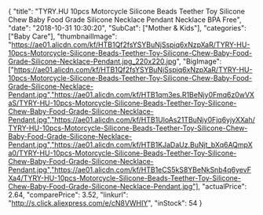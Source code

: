 {
	"title": "TYRY.HU 10pcs Motorcycle Silicone Beads Teether Toy Silicone Chew Baby Food Grade Silicone Necklace Pendant Necklace BPA Free",
	"date": "2018-10-31 10:30:20",
	"SubCat": ["Mother & Kids"],
	"categories": ["Baby Care"],
	"thumbnailImage": "https://ae01.alicdn.com/kf/HTB1Qf2fsYSYBuNjSspiq6xNzpXaR/TYRY-HU-10pcs-Motorcycle-Silicone-Beads-Teether-Toy-Silicone-Chew-Baby-Food-Grade-Silicone-Necklace-Pendant.jpg_220x220.jpg",
	"BigImage": ["https://ae01.alicdn.com/kf/HTB1Qf2fsYSYBuNjSspiq6xNzpXaR/TYRY-HU-10pcs-Motorcycle-Silicone-Beads-Teether-Toy-Silicone-Chew-Baby-Food-Grade-Silicone-Necklace-Pendant.jpg","https://ae01.alicdn.com/kf/HTB1qm3es.R1BeNjy0Fmq6z0wVXaS/TYRY-HU-10pcs-Motorcycle-Silicone-Beads-Teether-Toy-Silicone-Chew-Baby-Food-Grade-Silicone-Necklace-Pendant.jpg","https://ae01.alicdn.com/kf/HTB1UloAs21TBuNjy0Fjq6yjyXXah/TYRY-HU-10pcs-Motorcycle-Silicone-Beads-Teether-Toy-Silicone-Chew-Baby-Food-Grade-Silicone-Necklace-Pendant.jpg","https://ae01.alicdn.com/kf/HTB1KJaDaUz.BuNjt_bXq6AQmpXa0/TYRY-HU-10pcs-Motorcycle-Silicone-Beads-Teether-Toy-Silicone-Chew-Baby-Food-Grade-Silicone-Necklace-Pendant.jpg","https://ae01.alicdn.com/kf/HTB1eCS5kS8YBeNkSnb4q6yevFXa4/TYRY-HU-10pcs-Motorcycle-Silicone-Beads-Teether-Toy-Silicone-Chew-Baby-Food-Grade-Silicone-Necklace-Pendant.jpg"],
	"actualPrice": 2.64,
	"comparePrice": 3.52,
	"linkurl": "http://s.click.aliexpress.com/e/cN8VWHIY",
	"inStock": 54
}
